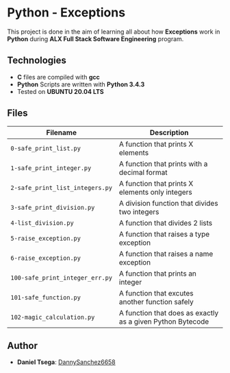 # Python - Exceptions
This project is done in the aim of learning all about how **Exceptions** work in **Python** during **ALX Full Stack Software Engineering** program.


## Technologies
* **C** files are compiled with **gcc**
* **Python** Scripts are written with **Python 3.4.3**
* Tested on **UBUNTU 20.04 LTS**
## Files
| Filename    |  Description     |
| ------------| -----------------|
| ```0-safe_print_list.py ``` | A function that prints X elements |
| ```1-safe_print_integer.py ```  | A function that prints with a decimal format |
| ```2-safe_print_list_integers.py ``` | A function that prints X elements only integers|
| ```3-safe_print_division.py	 ``` | A division function that divides two integers |
| ```4-list_division.py ```  | A function that divides 2 lists  |
| ```5-raise_exception.py ``` | A function that raises a type exception |
| ```6-raise_exception.py ```  | A function that raises a name exception  |
| ```100-safe_print_integer_err.py	 ``` | A function that prints an integer |
| ```101-safe_function.py ``` | A function that excutes another function safely |
| ```102-magic_calculation.py ```   | A function that does as exactly as a given Python Bytecode  |
## Author
* **Daniel Tsega**: [DannySanchez6658](https://github.com/DannySanchez6658/)
